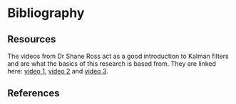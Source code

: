 # Bibliography
## Resources
The videos from Dr Shane Ross act as a good introduction to Kalman filters and are what the basics of this research is based from. They are linked here: [video 1](https://www.youtube.com/watch?v=HCd-leV8OkU), [video 2](https://www.youtube.com/watch?v=qCZ2UTgLM_g&t=1527s) and [video 3](https://www.youtube.com/watch?v=DbE4PMgqp3s&t=2152s).

## References

```{bibliography}
``` 
